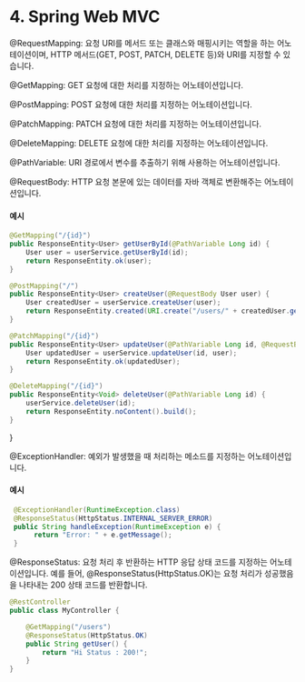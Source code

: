 # 4. Spring Web MVC

@RequestMapping: 요청 URI를 메서드 또는 클래스와 매핑시키는 역할을 하는 어노테이션이며, HTTP 메서드(GET, POST, PATCH, DELETE 등)와 URI를 지정할 수 있습니다.

@GetMapping: GET 요청에 대한 처리를 지정하는 어노테이션입니다.

@PostMapping: POST 요청에 대한 처리를 지정하는 어노테이션입니다.

@PatchMapping: PATCH 요청에 대한 처리를 지정하는 어노테이션입니다.

@DeleteMapping: DELETE 요청에 대한 처리를 지정하는 어노테이션입니다.

@PathVariable: URI 경로에서 변수를 추출하기 위해 사용하는 어노테이션입니다.

@RequestBody: HTTP 요청 본문에 있는 데이터를 자바 객체로 변환해주는 어노테이션입니다.

#### 예시

```java
@GetMapping("/{id}")
public ResponseEntity<User> getUserById(@PathVariable Long id) {
    User user = userService.getUserById(id);
    return ResponseEntity.ok(user);
}

@PostMapping("/")
public ResponseEntity<User> createUser(@RequestBody User user) {
    User createdUser = userService.createUser(user);
    return ResponseEntity.created(URI.create("/users/" + createdUser.getId())).body(createdUser);
}

@PatchMapping("/{id}")
public ResponseEntity<User> updateUser(@PathVariable Long id, @RequestBody User user) {
    User updatedUser = userService.updateUser(id, user);
    return ResponseEntity.ok(updatedUser);
}

@DeleteMapping("/{id}")
public ResponseEntity<Void> deleteUser(@PathVariable Long id) {
    userService.deleteUser(id);
    return ResponseEntity.noContent().build();
}
```

}

@ExceptionHandler: 예외가 발생했을 때 처리하는 메소드를 지정하는 어노테이션입니다.

#### 예시

```java
 @ExceptionHandler(RuntimeException.class) 
 @ResponseStatus(HttpStatus.INTERNAL_SERVER_ERROR) 
 public String handleException(RuntimeException e) { 
      return "Error: " + e.getMessage(); 
 } 
```

@ResponseStatus: 요청 처리 후 반환하는 HTTP 응답 상태 코드를 지정하는 어노테이션입니다. 예를 들어, @ResponseStatus(HttpStatus.OK)는 요청 처리가 성공했음을 나타내는 200 상태 코드를 반환합니다. &#x20;

```java
@RestController
public class MyController {

    @GetMapping("/users")
    @ResponseStatus(HttpStatus.OK)
    public String getUser() {
        return "Hi Status : 200!";
    }
}
```
